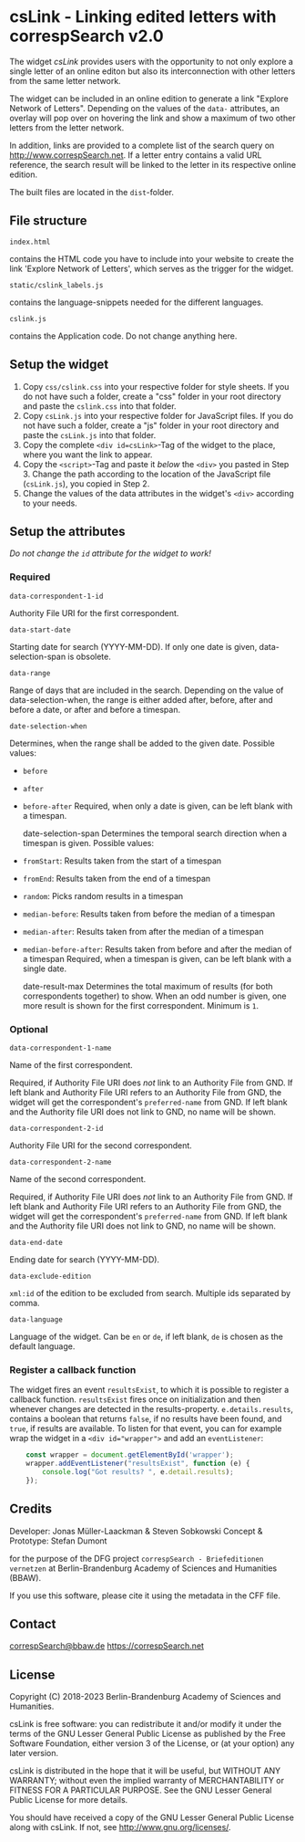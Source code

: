 # csLink - Linking edited letters with correspSearch v2.0

The widget _csLink_ provides users with the opportunity
to not only explore a single letter of an online editon but also its interconnection
with other letters from the same letter network.

The widget can be included in an online edition to generate a link "Explore Network of Letters".
Depending on the values of the `data-` attributes, an overlay will pop over on
hovering the link and show a maximum of two other letters from the letter network.

In addition, links are provided to a complete list of the search query on <http://www.correspSearch.net>.
If a letter entry contains a valid URL reference, the search result will be linked
to the letter in its respective online edition.

The built files are located in the `dist`-folder.

## File structure

    index.html
contains the HTML code you have to include into your website
to create the link 'Explore Network of Letters', which serves
as the trigger for the widget.

    static/cslink_labels.js
contains the language-snippets needed for the different languages.

    cslink.js
contains the Application code. Do not change anything here.

## Setup the widget

1. Copy `css/cslink.css` into your respective folder for style sheets.
If you do not have such a folder, create a "css" folder in your root
directory and paste the `cslink.css` into that folder.
2. Copy `csLink.js` into your respective folder for JavaScript files.
If you do not have such a folder, create a "js" folder in your root directory
and paste the `csLink.js` into that folder.
3. Copy the complete `<div id=csLink>`-Tag of the widget to the place, where you want
the link to appear.
4. Copy the `<script>`-Tag and paste it _below_ the `<div>` you pasted in Step 3.
Change the path according to the location of the JavaScript file (`csLink.js`), you copied in Step 2.
5. Change the values of the data attributes in the widget's `<div>` according
to your needs.


## Setup the attributes

_Do not change the `id` attribute for the widget to work!_

### Required

    data-correspondent-1-id
Authority File URI for the first correspondent.

    data-start-date
Starting date for search (YYYY-MM-DD). If only one date is given, data-selection-span
is obsolete.

    data-range
Range of days that are included in the search. Depending on the value of data-selection-when,
the range is either added after, before, after and before a date, or after and before a timespan.

    date-selection-when
Determines, when the range shall be added to the given date. Possible values:
* `before`
* `after`
* `before-after`
Required, when only a date is given, can be left blank with a timespan.

	date-selection-span
Determines the temporal search direction when a timespan is given. Possible values:
* `fromStart`: Results taken from the start of a timespan
* `fromEnd`: Results taken from the end of a timespan
* `random`: Picks random results in a timespan
* `median-before`: Results taken from before the median of a timespan
* `median-after`: Results taken from after the median of a timespan
* `median-before-after`: Results taken from before and after the median of a timespan
Required, when a timespan is given, can be left blank with a single date.

    date-result-max
Determines the total maximum of results (for both correspondents together) to show.
When an odd number is given, one more result is shown for the first correspondent.
Minimum is `1`.

### Optional

    data-correspondent-1-name
Name of the first correspondent.

Required, if Authority File URI does _not_ link to an Authority File from GND.
If left blank and Authority File URI refers to an Authority File from GND,
the widget will get the correspondent's `preferred-name` from GND.
If left blank and the Authority file URI does not link to GND, no name will be shown.

    data-correspondent-2-id
Authority File URI for the second correspondent.

    data-correspondent-2-name
Name of the second correspondent.

Required, if Authority File URI does _not_ link to an Authority File from GND.
If left blank and Authority File URI refers to an Authority File from GND,
the widget will get the correspondent's `preferred-name` from GND.
If left blank and the Authority file URI does not link to GND, no name will be shown.

    data-end-date
Ending date for search (YYYY-MM-DD).

    data-exclude-edition
`xml:id` of the edition to be excluded from search. Multiple ids separated by comma.

    data-language
Language of the widget. Can be `en` or `de`, if left blank, `de` is chosen as the default language.

### Register a callback function

The widget fires an event `resultsExist`, to which it is possible to register a callback function. 
`resultsExist` fires once on initialization and then whenever changes are detected in the results-property. 
`e.details.results`, contains a boolean that returns `false`, if no results have been found, and `true`, if results are available.
To listen for that event, you can for example wrap the widget in a `<div id="wrapper">` and add an `eventListener`:
```js
    const wrapper = document.getElementById('wrapper');
    wrapper.addEventListener("resultsExist", function (e) {
        console.log("Got results? ", e.detail.results);
    });
```

## Credits

Developer: Jonas Müller-Laackman & Steven Sobkowski
Concept & Prototype: Stefan Dumont 

for the purpose of the DFG project `correspSearch - Briefeditionen vernetzen` at Berlin-Brandenburg Academy of Sciences and Humanities (BBAW).

If you use this software, please cite it using the metadata in the CFF file.

## Contact

correspSearch@bbaw.de
https://correspSearch.net 

## License

Copyright (C) 2018-2023 Berlin-Brandenburg Academy of Sciences and Humanities.

csLink is free software: you can redistribute it and/or modify
it under the terms of the GNU Lesser General Public License as published by
the Free Software Foundation, either version 3 of the License, or
(at your option) any later version.

csLink is distributed in the hope that it will be useful,
but WITHOUT ANY WARRANTY; without even the implied warranty of
MERCHANTABILITY or FITNESS FOR A PARTICULAR PURPOSE.  See the
GNU Lesser General Public License for more details.

You should have received a copy of the GNU Lesser General Public License
along with csLink.  If not, see <http://www.gnu.org/licenses/>.
